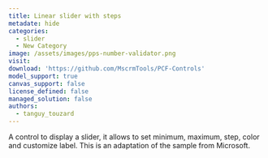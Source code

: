 ```yaml
---
title: Linear slider with steps
metadate: hide
categories:
  - slider
  - New Category
image: /assets/images/pps-number-validator.png
visit: 
download: 'https://github.com/MscrmTools/PCF-Controls'
model_support: true
canvas_support: false
license_defined: false
managed_solution: false
authors:
  - tanguy_touzard
---
```

A control to display a slider, it allows to set minimum, maximum, step, color and customize label. This is an adaptation of the sample from Microsoft.
